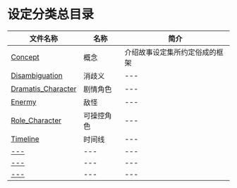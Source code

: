 # 设定分类总目录

|文件名称|名称|简介|
|---|---|---|
|[Concept](Concept/.list.md)|概念|介绍故事设定集所约定俗成的框架|
|[Disambiguation](Disambiguation/.list.md)|消歧义|---|
|[Dramatis_Character]()|剧情角色|---|
|[Enermy]()|敌怪|---|
|[Role_Character]()|可操控角色|---|
|[Timeline](Timeline/.list.md)|时间线|---|
|[---]()|---|---|
|[---]()|---|---|
|[---]()|---|---|